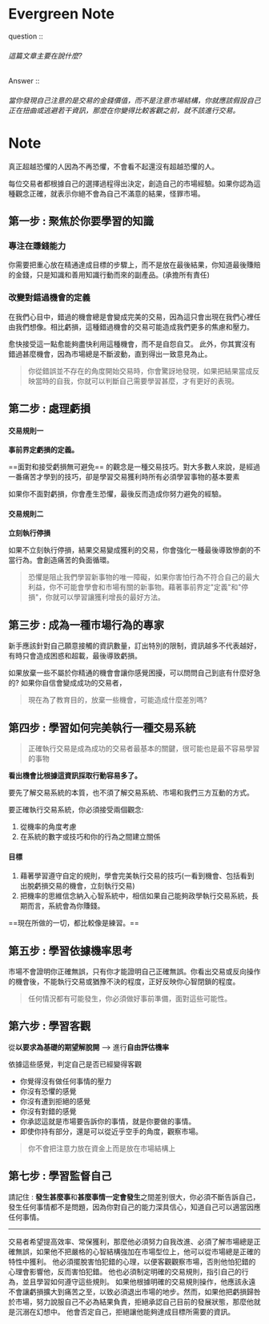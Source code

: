 
# Evergreen Note
question :: 
###### 這篇文章主要在說什麼?
Answer :: 
###### 當你發現自己注意的是交易的金錢價值，而不是注意市場結構，你就應該假設自己正在扭曲或逃避若干資訊，那麼在你變得比較客觀之前，就不該進行交易。

# Note

真正超越恐懼的人因為不再恐懼，不會看不起還沒有超越恐懼的人。

每位交易者都根據自己的選擇過程得出決定，創造自己的市場經驗。如果你認為這種觀念正確，就表示你絕不會為自己不滿意的結果，怪罪市場。

## 第一步 : 聚焦於你要學習的知識

### 專注在賺錢能力

你需要把重心放在精通達成目標的步驟上，而不是放在最後結果，你知道最後賺賠的金錢，只是知識和善用知識行動而來的副產品。(承擔所有責任)

### 改變對錯過機會的定義

在我們心目中，錯過的機會總是會變成完美的交易，因為這只會出現在我們心裡任由我們想像。相比虧損，這種錯過機會的交易可能造成我們更多的焦慮和壓力。

愈快接受這一點愈能夠盡快利用這種機會，而不是自怨自艾。
此外，你其實沒有錯過甚麼機會，因為市場總是不斷波動，直到得出一致意見為止。

> 你從錯誤並不存在的角度開始交易時，你會驚訝地發現，如果把結果當成反映當時的自我，你就可以判斷自己需要學習甚麼，才有更好的表現。

## 第二步 : 處理虧損

#### 交易規則一

**事前界定虧損的定義。**

==面對和接受虧損無可避免== 的觀念是一種交易技巧。對大多數人來說，是經過一番痛苦才學到的技巧，卻是學習交易獲利時所有必須學習事物的基本要素 

如果你不面對虧損，你會產生恐懼，最後反而造成你努力避免的經驗。

#### 交易規則二

**立刻執行停損**

如果不立刻執行停損，結果交易變成獲利的交易，你會強化一種最後導致慘劇的不當行為。會創造痛苦的負面循環。

> 恐懼是阻止我們學習新事物的唯一障礙，如果你害怕行為不符合自己的最大利益，你不可能會學會和市場有關的新事物。藉著事前界定"定義"和"停損"，你就可以學習讓獲利增長的最好方法。


## 第三步 : 成為一種市場行為的專家

新手應該針對自己願意接觸的資訊數量，訂出特別的限制，資訊越多不代表越好，有時只會造成困惑和超載，最後導致虧損。

如果放棄一些不屬於你精通的機會會讓你感覺困擾，可以問問自己到底有什麼好急的? 如果你自信會變成成功的交易者，

>  現在為了教育目的，放棄一些機會，可能造成什麼差別嗎?

## 第四步 : 學習如何完美執行一種交易系統

 >正確執行交易是成為成功的交易者最基本的關鍵，很可能也是最不容易學習的事物
  
**看出機會比根據這資訊採取行動容易多了。**

要先了解交易系統的本質，也不須了解交易系統、市場和我們三方互動的方式。

要正確執行交易系統，你必須接受兩個觀念:
1. 從機率的角度考慮
2. 在系統的數字或技巧和你的行為之間建立關係

#### 目標

1. 藉著學習遵守自定的規則，學會完美執行交易的技巧(一看到機會、包括看到出脫虧損交易的機會，立刻執行交易)
2. 把機率的思維信念納入心智系統中，相信如果自己能夠政學執行交易系統，長期而言，系統會為你賺錢。

==現在所做的一切，都比較像是練習。==

## 第五步 : 學習依據機率思考

市場不會證明你正確無誤，只有你才能證明自己正確無誤。你看出交易或反向操作的機會後，不能執行交易或猶豫不決的程度，正好反映你心智閉鎖的程度。

>任何情況都有可能發生，你必須做好事前準備，面對這些可能性。

## 第六步 : 學習客觀

從**以要求為基礎的期望解脫開** --> 進行**自由評估機率**

依據這些感覺，判定自己是否已經變得客觀
- 你覺得沒有做任何事情的壓力
- 你沒有恐懼的感覺
- 你沒有遭到拒絕的感覺
- 你沒有對錯的感覺
- 你承認這就是市場要告訴你的事情，就是你要做的事情。
- 即使你持有部分，還是可以從近乎空手的角度，觀察市場。

> 你不會把注意力放在資金上而是放在市場結構上

## 第七步 : 學習監督自己

請記住 : **發生甚麼事**和**甚麼事情一定會發生**之間差別很大，你必須不斷告訴自己，發生任何事情都不是問題，因為你對自己的能力深具信心，知道自己可以適當因應任何事情。





---

交易者希望提高效率、常保獲利，那麼他必須努力自我改進、必須了解市場總是正確無誤，如果他不把嚴格的心智結構強加在市場型位上，他可以從市場總是正確的特性中獲利。
他必須擺脫害怕犯錯的心理，以便客觀觀察市場，否則他怕犯錯的心理會影響他，反而害怕犯錯。
他也必須制定明確的交易規則，指引自己的行為，並且學習如何遵守這些規則。
如果他根據明確的交易規則操作，他應該永遠不會讓虧損擴大到痛苦之至，以致必須退出市場的地步。然而，如果他把虧損歸咎於市場，努力說服自己不必為結果負責，拒絕承認自己目前的發展狀態，那麼他就是沉溺在幻想中。
他會否定自己，拒絕讓他能夠達成目標所需要的資訊。